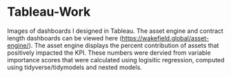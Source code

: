 # Tableau-Work
Images of dashboards I designed in Tableau. The asset engine and contract length dashboards can be viewed here (https://wakefield.global/asset-engine/). The asset engine displays the percent contribution of assets that positively impacted the KPI. These numbers were dervied from variable importance scores that were calculated using logisitic regression, computed using tidyverse/tidymodels and nested models.
